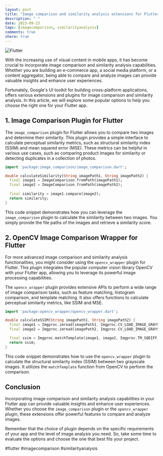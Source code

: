 ```yaml
---
layout: post
title: "Image comparison and similarity analysis extensions for Flutter"
description: " "
date: 2023-09-23
tags: [imagecomparison, similarityanalysis]
comments: true
share: true
---
```


![Flutter](https://example.com/flutter-logo.png)

With the increasing use of visual content in mobile apps, it has become crucial to incorporate image comparison and similarity analysis capabilities. Whether you are building an e-commerce app, a social media platform, or a content aggregator, being able to compare and analyze images can provide valuable insights and enhance user experiences.

Fortunately, Google's UI toolkit for building cross-platform applications, offers various extensions and plugins for image comparison and similarity analysis. In this article, we will explore some popular options to help you choose the right one for your Flutter app.

## 1. Image Comparison Plugin for Flutter

The `image_comparison` plugin for Flutter allows you to compare two images and determine their similarity. This plugin provides a simple interface to calculate perceptual similarity metrics, such as structural similarity index (SSIM) and mean squared error (MSE). These metrics can be helpful in various use cases, such as comparing product images for similarity or detecting duplicates in a collection of photos.

```dart
import 'package:image_comparison/image_comparison.dart';

double calculateSimilarity(String imagePath1, String imagePath2) {
  final image1 = ImageComparison.fromPath(imagePath1);
  final image2 = ImageComparison.fromPath(imagePath2);
  
  final similarity = image1.compare(image2);
  return similarity;
}
```

This code snippet demonstrates how you can leverage the `image_comparison` plugin to calculate the similarity between two images. You simply provide the file paths of the images and retrieve a similarity score.

## 2. OpenCV Image Comparison Wrapper for Flutter

For more advanced image comparison and similarity analysis functionalities, you might consider using the `opencv_wrapper` plugin for Flutter. This plugin integrates the popular computer vision library OpenCV with your Flutter app, allowing you to leverage its powerful image processing capabilities.

The `opencv_wrapper` plugin provides extensive APIs to perform a wide range of image comparison tasks, such as feature matching, histogram comparison, and template matching. It also offers functions to calculate perceptual similarity metrics, like SSIM and MSE.

```dart
import 'package:opencv_wrapper/opencv_wrapper.dart';

double calculateSSIM(String imagePath1, String imagePath2) {
  final image1 = Imgproc.imread(imagePath1, Imgproc.CV_LOAD_IMAGE_GRAYSCALE);
  final image2 = Imgproc.imread(imagePath2, Imgproc.CV_LOAD_IMAGE_GRAYSCALE);

  final ssim = Imgproc.matchTemplate(image1, image2, Imgproc.TM_SQDIFF_NORMED);
  return ssim;
}
```

This code snippet demonstrates how to use the `opencv_wrapper` plugin to calculate the structural similarity index (SSIM) between two grayscale images. It utilizes the `matchTemplate` function from OpenCV to perform the comparison.

## Conclusion

Incorporating image comparison and similarity analysis capabilities in your Flutter app can provide valuable insights and enhance user experiences. Whether you choose the `image_comparison` plugin or the `opencv_wrapper` plugin, these extensions offer powerful features to compare and analyze images.

Remember that the choice of plugin depends on the specific requirements of your app and the level of image analysis you need. So, take some time to evaluate the options and choose the one that best fits your project.

#flutter #imagecomparison #similarityanalysis